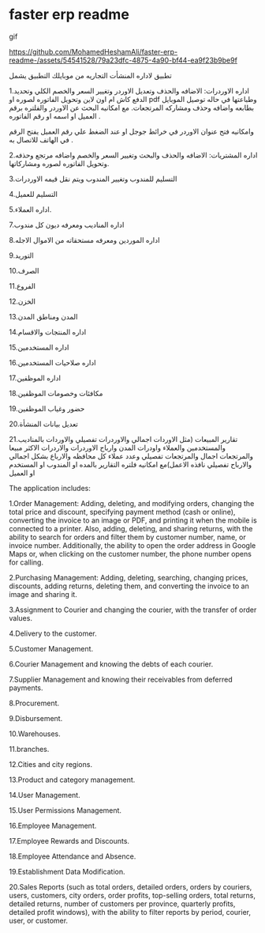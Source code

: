 # faster erp readme

gif

https://github.com/MohamedHeshamAli/faster-erp-readme-/assets/54541528/79a23dfc-4875-4a90-bf44-ea9f23b9be9f



تطبيق لاداره المنشأت التجاريه من موبايلك 
التطبيق يشمل 

1.اداره الاوردرات: الاضافه والحذف وتعديل الاوردر  وتغيير السعر والخصم الكلي وتحديد الدفع كاش ام اون لاين وتحويل الفاتوره لصوره او pdf وطباعتها في حاله توصيل الموبايل بطابعه 
واضافه وحذف ومشاركه المرتجعات.
مع امكانيه البحث عن الاوردر والفلتره برقم العميل او اسمه او رقم الفاتوره .

 وامكانيه فتح عنوان الاوردر في خرائط جوجل او عند الضغط علي رقم العميل يفتح الرقم في الهاتف للاتصال به .
 
2.اداره المشتريات: الاضافه والحذف والبحث وتغيير السعر والخصم واضافه مرتجع وحذفه وتحويل الفاتوره لصوره ومشاركاتها.

3.التسليم للمندوب وتغيير المندوب ويتم نقل قيمه الاوردرات

4.التسليم للعميل 

5.اداره العملاء.
 
7.اداره المناديب ومعرفه ديون كل مندوب

8.اداره الموردين ومعرفه مستحقاته من الاموال الاجله

9.التوريد 

10.الصرف 
 
11.الفروع 

12.الخزن 

13.المدن ومناطق المدن
 
14.اداره المنتجات والاقسام

15.اداره المستخدمين 

16.اداره صلاحيات المستخدمين 

17.اداره الموظفين

18.مكافئات وخصومات الموظفين

19.حضور وغياب الموظفين

20.تعديل بيانات المنشأة 
 
21.تقارير المبيعات  (مثل الاوردات اجمالي والاوردرات تفصيلي والاوردات بالمناديب والمستخدمين والعملاء واودرات المدن وارباح الاوردرات والاردرات الاكثر مبيعا والمرتجعات اجمال والمرتجعات تفصيلي وعدد عملاء كل محافظه والارباع بشكل اجمالي والارباح تفصيلي نافذه الاعمل)مع امكانيه فلتره التقارير بالمده او المندوب او المستخدم او العميل

The application includes:

1.Order Management: Adding, deleting, and modifying orders, changing the total price and discount, specifying payment method (cash or online), converting the invoice to an image or PDF, and printing it when the mobile is connected to a printer. Also, adding, deleting, and sharing returns, with the ability to search for orders and filter them by customer number, name, or invoice number. Additionally, the ability to open the order address in Google Maps or, when clicking on the customer number, the phone number opens for calling.

2.Purchasing Management: Adding, deleting, searching, changing prices, discounts, adding returns, deleting them, and converting the invoice to an image and sharing it.

3.Assignment to Courier and changing the courier, with the transfer of order values.

4.Delivery to the customer.

5.Customer Management.

6.Courier Management and knowing the debts of each courier.

7.Supplier Management and knowing their receivables from deferred payments.

8.Procurement.

9.Disbursement.

10.Warehouses.

11.branches.

12.Cities and city regions.

13.Product and category management.

14.User Management.

15.User Permissions Management.

16.Employee Management.

17.Employee Rewards and Discounts.

18.Employee Attendance and Absence.

19.Establishment Data Modification.

20.Sales Reports (such as total orders, detailed orders, orders by couriers, users, customers, city orders, order profits, top-selling orders, total returns, detailed returns, number of customers per province, quarterly profits, detailed profit windows), with the ability to filter reports by period, courier, user, or customer.


